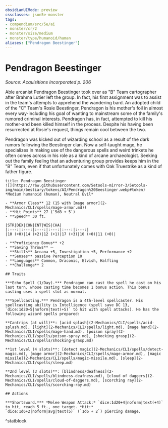 ```yaml
---
obsidianUIMode: preview
cssclasses: json5e-monster
tags:
- compendium/src/5e/ai
- monster/cr/2
- monster/size/medium
- monster/type/humanoid/human
aliases: ["Pendragon Beestinger"]
---
```

# Pendragon Beestinger
*Source: Acquisitions Incorporated p. 206*  

Able arcanist Pendragon Beestinger took over as "B" Team cartographer after Brahma Lutier left the group. In fact, his first assignment was to assist in the team's attempts to apprehend the wandering bard. An adopted child of the "C" Team's Rosie Beestinger, Pendragon is his mother's foil in almost every way-including his goal of wanting to mainstream some of the family's rumored criminal interests. Pendragon has, in fact, attempted to kill his mother-and been killed himself in the process. Despite his having been resurrected at Rosie's request, things remain cool between the two.

Pendragon was kicked out of wizarding school as a result of the dark rumors following the Beestinger clan. Now a self-taught mage, he specializes in making use of the dangerous spells and weird trinkets he often comes across in his role as a kind of arcane archaeologist. Seeking out the family feeling that an adventuring group provides keeps him in the "B" Team, even if that unfortunately comes with Oak Truestrike as a kind of father figure.

```ad-statblock
title: Pendragon Beestinger
![](https://raw.githubusercontent.com/5etools-mirror-3/5etools-img/main/bestiary/tokens/AI/Pendragon%20Beestinger.webp#token)
*Medium humanoid (human), Neutral Evil*

- **Armor Class** 12 (15 with [mage armor](2-Mechanics/CLI/spells/mage-armor.md))
- **Hit Points** 27 (`5d8 + 5`)
- **Speed** 30 ft.

|STR|DEX|CON|INT|WIS|CHA|
|:---:|:---:|:---:|:---:|:---:|:---:|
|10 (+0)|14 (+2)|12 (+1)|17 (+3)|10 (+0)|11 (+0)|

- **Proficiency Bonus** +2
- **Saving Throws** ⏤
- **Skills** Arcana +5, Investigation +5, Performance +2
- **Senses** passive Perception 10
- **Languages** Common, Draconic, Elvish, Halfling
- **Challenge** 2

## Traits

***Echo Spell (1/Day).*** Pendragon can cast the spell he cast on his last turn, whose casting time becomes 1 bonus action. This bonus casting uses a spell slot as normal.

***Spellcasting.*** Pendragon is a 4th-level spellcaster. His spellcasting ability is Intelligence (spell save DC 13, `dice:1d20+5|noform|text(+5)` to hit with spell attacks). He has the following wizard spells prepared:

**Cantrips (at will)**: [acid splash](2-Mechanics/CLI/spells/acid-splash.md), [light](2-Mechanics/CLI/spells/light.md), [mage hand](2-Mechanics/CLI/spells/mage-hand.md), [poison spray](2-Mechanics/CLI/spells/poison-spray.md), [shocking grasp](2-Mechanics/CLI/spells/shocking-grasp.md)

**1st level (4 slots)**: [detect magic](2-Mechanics/CLI/spells/detect-magic.md), [mage armor](2-Mechanics/CLI/spells/mage-armor.md), [magic missile](2-Mechanics/CLI/spells/magic-missile.md), [sleep](2-Mechanics/CLI/spells/sleep.md)

**2nd level (3 slots)**: [blindness/deafness](2-Mechanics/CLI/spells/blindness-deafness.md), [cloud of daggers](2-Mechanics/CLI/spells/cloud-of-daggers.md), [scorching ray](2-Mechanics/CLI/spells/scorching-ray.md)

## Actions

***Shortsword.*** *Melee Weapon Attack:* `dice:1d20+4|noform|text(+4)` to hit, reach 5 ft., one target. *Hit:* `dice:1d6+2|noform|avg|text(5)` (`1d6 + 2`) piercing damage.
```
^statblock